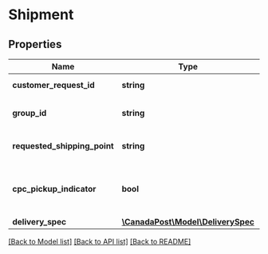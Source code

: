 # Shipment

## Properties
Name | Type | Description | Notes
------------ | ------------- | ------------- | -------------
**customer_request_id** | **string** | Customer ID | [optional] 
**group_id** | **string** | Group (always Spy-XXX) | [optional] 
**requested_shipping_point** | **string** | Postal Code of Warehouse | [optional] 
**cpc_pickup_indicator** | **bool** | True if Canada Post should pick the parcels | [optional] 
**delivery_spec** | [**\CanadaPost\Model\DeliverySpec**](DeliverySpec.md) |  | [optional] 

[[Back to Model list]](../README.md#documentation-for-models) [[Back to API list]](../README.md#documentation-for-api-endpoints) [[Back to README]](../README.md)


